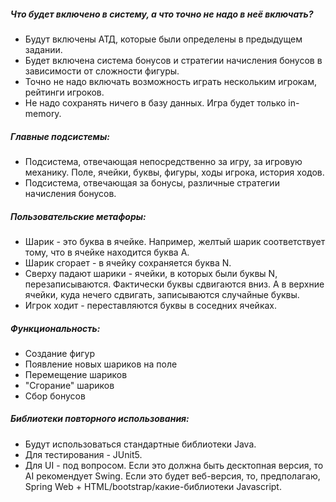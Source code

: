 ##### Что будет включено в систему, а что точно не надо в неё включать?

- Будут включены АТД, которые были определены в предыдущем задании.
- Будет включена система бонусов и стратегии начисления бонусов в зависимости от сложности фигуры.
- Точно не надо включать возможность играть нескольким игрокам, рейтинги игроков. 
- Не надо сохранять ничего в базу данных. Игра будет только in-memory. 

##### Главные подсистемы:

- Подсистема, отвечающая непосредственно за игру, за игровую механику. Поле, ячейки, буквы, фигуры, ходы игрока, история ходов. 
- Подсистема, отвечающая за бонусы, различные стратегии начисления бонусов. 

##### Пользовательские метафоры:
- Шарик - это буква в ячейке. Например, желтый шарик соответствует тому, что в ячейке находится буква A.
- Шарик сгорает - в ячейку сохраняется буква N.
- Сверху падают шарики - ячейки, в которых были буквы N, перезаписываются. Фактически буквы сдвигаются вниз. А в верхние ячейки, куда нечего сдвигать, записываются случайные буквы. 
- Игрок ходит - переставляются буквы в соседних ячейках. 

##### Функциональность:
- Создание фигур
- Появление новых шариков на поле
- Перемещение шариков
- "Сгорание" шариков
- Сбор бонусов

##### Библиотеки повторного использования:

- Будут использоваться стандартные библиотеки Java.
- Для тестирования - JUnit5.
- Для UI - под вопросом. Если это должна быть десктопная версия, то AI рекомендует Swing. Если это будет веб-версия, то, предполагаю, Spring Web + HTML/bootstrap/какие-библиотеки Javascript. 
